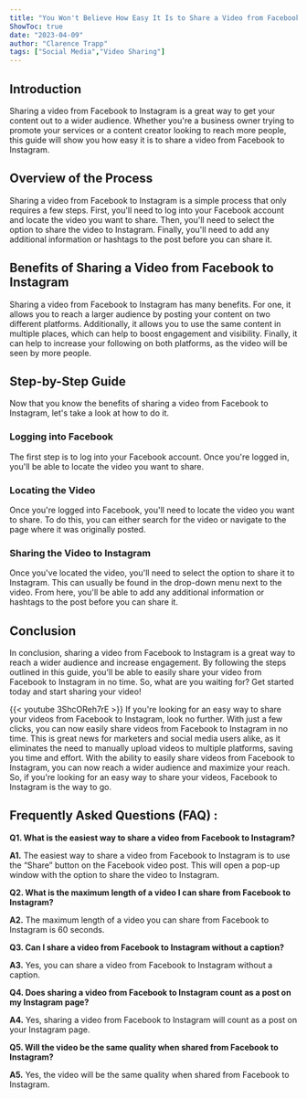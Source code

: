 ```yaml
---
title: "You Won't Believe How Easy It Is to Share a Video from Facebook to Instagram!"
ShowToc: true 
date: "2023-04-09"
author: "Clarence Trapp" 
tags: ["Social Media","Video Sharing"]
---
```

## Introduction
Sharing a video from Facebook to Instagram is a great way to get your content out to a wider audience. Whether you're a business owner trying to promote your services or a content creator looking to reach more people, this guide will show you how easy it is to share a video from Facebook to Instagram.

## Overview of the Process
Sharing a video from Facebook to Instagram is a simple process that only requires a few steps. First, you'll need to log into your Facebook account and locate the video you want to share. Then, you'll need to select the option to share the video to Instagram. Finally, you'll need to add any additional information or hashtags to the post before you can share it.

## Benefits of Sharing a Video from Facebook to Instagram
Sharing a video from Facebook to Instagram has many benefits. For one, it allows you to reach a larger audience by posting your content on two different platforms. Additionally, it allows you to use the same content in multiple places, which can help to boost engagement and visibility. Finally, it can help to increase your following on both platforms, as the video will be seen by more people.

## Step-by-Step Guide
Now that you know the benefits of sharing a video from Facebook to Instagram, let's take a look at how to do it.

### Logging into Facebook
The first step is to log into your Facebook account. Once you're logged in, you'll be able to locate the video you want to share.

### Locating the Video
Once you're logged into Facebook, you'll need to locate the video you want to share. To do this, you can either search for the video or navigate to the page where it was originally posted.

### Sharing the Video to Instagram
Once you've located the video, you'll need to select the option to share it to Instagram. This can usually be found in the drop-down menu next to the video. From here, you'll be able to add any additional information or hashtags to the post before you can share it.

## Conclusion
In conclusion, sharing a video from Facebook to Instagram is a great way to reach a wider audience and increase engagement. By following the steps outlined in this guide, you'll be able to easily share your video from Facebook to Instagram in no time. So, what are you waiting for? Get started today and start sharing your video!

{{< youtube 3ShcOReh7rE >}} 
If you're looking for an easy way to share your videos from Facebook to Instagram, look no further. With just a few clicks, you can now easily share videos from Facebook to Instagram in no time. This is great news for marketers and social media users alike, as it eliminates the need to manually upload videos to multiple platforms, saving you time and effort. With the ability to easily share videos from Facebook to Instagram, you can now reach a wider audience and maximize your reach. So, if you're looking for an easy way to share your videos, Facebook to Instagram is the way to go.

## Frequently Asked Questions (FAQ) :
**Q1. What is the easiest way to share a video from Facebook to Instagram?**

**A1.** The easiest way to share a video from Facebook to Instagram is to use the “Share” button on the Facebook video post. This will open a pop-up window with the option to share the video to Instagram.

**Q2. What is the maximum length of a video I can share from Facebook to Instagram?**

**A2.** The maximum length of a video you can share from Facebook to Instagram is 60 seconds.

**Q3. Can I share a video from Facebook to Instagram without a caption?**

**A3.** Yes, you can share a video from Facebook to Instagram without a caption.

**Q4. Does sharing a video from Facebook to Instagram count as a post on my Instagram page?**

**A4.** Yes, sharing a video from Facebook to Instagram will count as a post on your Instagram page.

**Q5. Will the video be the same quality when shared from Facebook to Instagram?**

**A5.** Yes, the video will be the same quality when shared from Facebook to Instagram.


